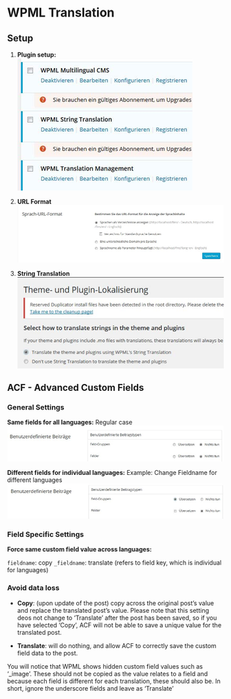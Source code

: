 # WPML Translation

## Setup

1. **Plugin setup:**
![wpml_setup.jpg](img/wpml_setup.jpg)

2. **URL Format**
![wpml_settings_1.jpg](img/wpml_settings_1.jpg)

3. **String Translation**
![wpml_settings_2.jpg](img/wpml_settings_2.jpg)

## ACF - Advanced Custom Fields

### General Settings

**Same fields for all languages:**
Regular case
![acf_regular.jpg](img/acf_regular.jpg)

**Different fields for individual languages:**
Example: Change Fieldname for different languages
![acf_translate.jpg](img/acf_translate.jpg)

### Field Specific Settings

**Force same custom field value across languages:**

`fieldname`: copy
`_fieldname`: translate (refers to field key, which is individual for languages)

### Avoid data loss

- **Copy**: (upon update of the post) copy across the original post’s value and replace the translated post’s value. Please note that this setting deos not change to ‘Translate’ after the post has been saved, so if you have selected ‘Copy’, ACF will not be able to save a unique value for the translated post.

- **Translate**: will do nothing, and allow ACF to correctly save the custom field data to the post.

You will notice that WPML shows hidden custom field values such as ‘_image’. These should not be copied as the value relates to a field and because each field is different for each translation, these should also be. In short, ignore the underscore fields and leave as ‘Translate’

